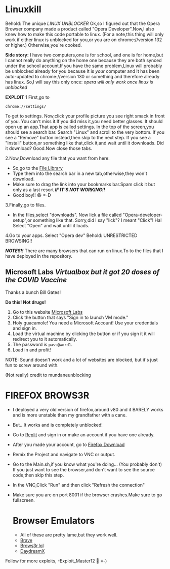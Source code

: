 # Linuxkill
Behold: The unique *LINUX UNBLOCKER*
Ok,so I figured out that the Opera Browser company made a product called
"Opera Developer".Now,I also knew how to make this code portable to linux.
(For a note,this thing will only work if either linux is unblocked for you,or you are on chrome://version 132 or higher.)
Otherwise,you're cooked.

**Side story:** I have two computers,one is for school,
and one is for home,but I cannot really do anything on the home one 
because they are both synced under the school account.If you have the same problem,Linux will 
probably be unblocked already for you because It is *your* computer 
and It has been auto-updated to chrome://version 130 or something and therefore already has linux.
So,I will say this only once: *opera will only work once linux is unblocked*

**EXPLOIT** 
1 First,go to 
```
chrome://settings/
```
To get to settings.
Now,click your profile picture you see right smack in front of you.
You can't miss it.If you did miss it,you need better glasses.
It should open up an app.That app is called settings.
In the top of the screen,you should see a search bar.
Search "Linux" and scroll to the very bottom.
If you see a "Remove" button instead,then skip to the next step.
If you see a "Install" button,or something like that,click it,and wait until it downloads.
Did it download? Good.Now close those tabs.

2.Now,Download any file that you want from here:
- So,go to the [File Library](https://github.com/Exploit-Master122/Linuxkill/blob/main/linuxlinks.html)
- Type them into the search bar in a new tab,otherwise,they won't download.
- Make sure to drag the link into your bookmarks bar.Spam click it but only as a last resort ***IF IT'S NOT WORKING!!***
- Good boy!! 😆 =-D



3.Finally,go to files.
- In the files,select "downloads".
Now lick a file called "Opera-developer-setup",or something like that.
Sorry,did I say "lick"? I meant "Click"! Ha!
Select "Open" and wait until it loads.


<p> <dev>
4.Go to your apps.
Select "Opera dev"
Behold: UNRESTRICTED BROWSING!!

***NOTES!!***
There are many browsers that can run on linux.To to the files that I have deployed in the repository.

## Microsoft Labs *Virtualbox but it got 20 doses of the COVID Vaccine*

Thanks a bunch Bill Gates!

**Do this! Not drugs!**
1. Go to this website [Microsoft Labs](https://learn.microsoft.com/en-us/training/modules/implement-common-integration-features-finance-ops/10-exercise-1)
2. Click the button that says "Sign in to launch VM mode."
3. Holy guacamole! You need a Microsoft Account! Use your credentials and sign in.
4. Load the virtual machine by clicking the button or if you sign it it will redirect you to it automatically.
5. The password is `pass@word1`.
6. Load in and profit!

NOTE: Sound doesn't work and a lot of websites are blocked, but it's just fun to screw around with.

(Not really) credit to mundaneunblocking


# FIREFOX BROWS3R
- I deployed a very old version of firefox,around v80 and it BARELY works and is more unstable than my grandfather with a cane.
- But...It works and is completely unblocked!
- Go to [Replit](https://replit.com) and sign in or make an account if you have one already.
- After you made your account, go to [Firefox Download](https://replit.com/@viaangothivreka/Unblocked-Brows3r)
- Remix the Project and navigate to VNC or output.
- Go to the Main.sh,if you know what you're doing... (You probably don't) If you just want to see the browser,and don't want to see the source code,then skip this step.
- In the VNC,Click "Run" and then click "Refresh the connection"
- Make sure you are on port 8001 if the browser crashes.Make sure to go fullscreen.


  # Browser Emulators
  - All of these are pretty lame,but they work well.
  - [Brave](https://www.runapps.org/run_brave.php)
  - [Brows3r.lol](https://browser.lol/vm)
  - [DaydreamX](https://daydreamx.pro/)
  






Follow for more exploits,    -Exploit_Master12 🙂 =-)



